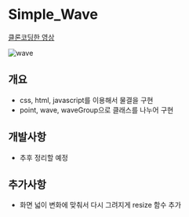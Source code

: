 # Simple_Wave
[클론코딩한 영상](https://www.youtube.com/watch?v=LLfhY4eVwDY&t=437s)

![wave](https://user-images.githubusercontent.com/59603575/102639224-0df81d80-419c-11eb-9aae-9e8c5cb4138c.gif)

## 개요
- css, html, javascript를 이용해서 물결을 구현
- point, wave, waveGroup으로 클래스를 나누어 구현

## 개발사항
- 추후 정리할 예정

## 추가사항
- 화면 넓이 변화에 맞춰서 다시 그려지게 resize 함수 추가
